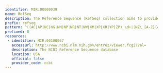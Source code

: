 ```yaml
---
identifier: MIR:00000039
name: RefSeq
description: The Reference Sequence (RefSeq) collection aims to provide a comprehensive, integrated, non-redundant set of sequences, including genomic DNA, transcript (RNA), and protein products.
prefix: refseq
pattern: ^((AC|AP|NC|NG|NM|NP|NR|NT|NW|XM|XP|XR|YP|ZP)_\d+|(NZ\_[A-Z]{4}\d+))(\.\d+)?$
prefixed: 0
resources:
 - identifier: MIR:00100067
   accessurl: http://www.ncbi.nlm.nih.gov/entrez/viewer.fcgi?val=
   description: The NCBI Reference Sequence database
   location: USA
   official: false
   provider_code: ncbi
---
```

